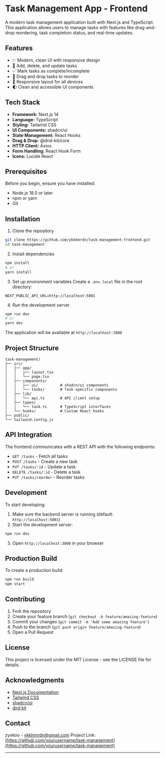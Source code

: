 # Task Management App - Frontend

A modern task management application built with Next.js and TypeScript. This application allows users to manage tasks with features like drag-and-drop reordering, task completion status, and real-time updates.

## Features

- ✨ Modern, clean UI with responsive design
- 🎯 Add, delete, and update tasks
- ✅ Mark tasks as complete/incomplete
- 🔄 Drag and drop tasks to reorder
- 📱 Responsive layout for all devices
- 🌓 Clean and accessible UI components

## Tech Stack

- **Framework:** Next.js 14
- **Language:** TypeScript
- **Styling:** Tailwind CSS
- **UI Components:** shadcn/ui
- **State Management:** React Hooks
- **Drag & Drop:** @dnd-kit/core
- **HTTP Client:** Axios
- **Form Handling:** React Hook Form
- **Icons:** Lucide React

## Prerequisites

Before you begin, ensure you have installed:
- Node.js 18.0 or later
- npm or yarn
- Git

## Installation

1. Clone the repository
```bash
git clone https://github.com/ykkhmrdn/task-management-frontend.git
cd task-management
```

2. Install dependencies
```bash
npm install
# or
yarn install
```

3. Set up environment variables
Create a `.env.local` file in the root directory:
```env
NEXT_PUBLIC_API_URL=http://localhost:5001
```

4. Run the development server
```bash
npm run dev
# or
yarn dev
```

The application will be available at `http://localhost:3000`

## Project Structure

```
task-management/
├── src/
│   ├── app/
│   │   ├── layout.tsx
│   │   └── page.tsx
│   ├── components/
│   │   ├── ui/          # shadcn/ui components
│   │   └── tasks/       # Task-specific components
│   ├── lib/
│   │   └── api.ts       # API client setup
│   ├── types/
│   │   └── task.ts      # TypeScript interfaces
│   └── hooks/           # Custom React hooks
├── public/
└── tailwind.config.js
```

## API Integration

The frontend communicates with a REST API with the following endpoints:

- `GET /tasks` - Fetch all tasks
- `POST /tasks` - Create a new task
- `PUT /tasks/:id` - Update a task
- `DELETE /tasks/:id` - Delete a task
- `PUT /tasks/reorder` - Reorder tasks

## Development

To start developing:

1. Make sure the backend server is running (default: `http://localhost:5001`)
2. Start the development server:
```bash
npm run dev
```
3. Open `http://localhost:3000` in your browser

## Production Build

To create a production build:

```bash
npm run build
npm start
```

## Contributing

1. Fork the repository
2. Create your feature branch (`git checkout -b feature/amazing-feature`)
3. Commit your changes (`git commit -m 'Add some amazing feature'`)
4. Push to the branch (`git push origin feature/amazing-feature`)
5. Open a Pull Request

## License

This project is licensed under the MIT License - see the LICENSE file for details.

## Acknowledgments

- [Next.js Documentation](https://nextjs.org/docs)
- [Tailwind CSS](https://tailwindcss.com)
- [shadcn/ui](https://ui.shadcn.com)
- [dnd kit](https://dndkit.com)

## Contact

zyxkoo - ykkhmrdn@gmail.com
Project Link: [https://github.com/yourusername/task-management](https://github.com/yourusername/task-management)

---

